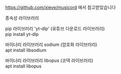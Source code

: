 https://github.com/xieve/musicord
에서 참고받았습니다

<!--
youtube-dl 라이브러리를 사용합니다

pip install ffprobe/avprobe
pip install ffmpeg/avconv
pip install youtube-dl


--buffer-size 16K
--write-info-json
-r 90M
youtube-dl --quiet --write-thumbnail --write-description -o "./data/youtubeFiles/%(id)s.%(ext)s" --geo-bypass --extract-audio --audio-format "mp3" --cache-dir ./data/youtubeCache "https://www.youtube.com/watch/?v=v7bnOxV4jAc"

youtube-dl --q --write-thumbnail --write-description -o "./data/youtubeFiles/%(id)s.%(ext)s" --geo-bypass --x --cache-dir ./data/youtubeCache "https://www.youtube.com/watch/?v=v7bnOxV4jAc"

-->

종속성 라이브러리

pip 라이브러리 'yt-dlp' (유튜브 다운로드 라이브러리)  
pip install yt-dlp

바이너리 라이브러리 sodium (암호화 라이브러리)  
apt install libsodium

바이너리 라이브러리 libopus (코덱 라이브러리)  
apt install libopus
